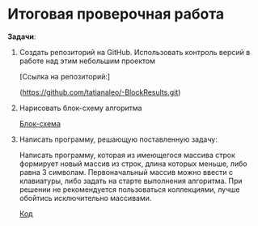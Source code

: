 # **Итоговая проверочная работа**

**Задачи**:

1. Создать репозиторий на GitHub. Использовать контроль версий в работе над этим небольшим проектом

    [Ссылка на репозиторий:]

   (https://github.com/tatianaleo/-BlockResults.git)

2. Нарисовать блок-схему алгоритма

    [Блок-схема](dia.drawio.png)


3. Написать программу, решающую поставленную задачу:

    Написать программу, которая из имеющегося массива строк формирует новый массив из строк, длина которых меньше, либо равна 3 символам. Первоначальный массив можно ввести с клавиатуры, либо задать на старте выполнения алгоритма. При решении не рекомендуется пользоваться коллекциями, лучше обойтись исключительно массивами.

    [Код](Program.cs)